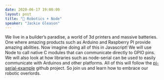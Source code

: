 ```yaml
---
date: 2020-06-17 19:00:00
layout: post
title: "🤖 Robotics + Node"
speaker: "Jackie Gleason"
---
```


We live in a builder’s paradise, a world of 3d printers and massive batteries. One where amazing products such as Arduino and Raspberry PI provide amazing abilities. Now imagine doing all of this in Javascript! We will use Node to call native C modules that can communicate directly to GPIO pins. We will also look at how libraries such as node-serial can be used to easily communicate with Arduinos and other platforms. All of this will follow the [pi-serial-example](https://github.com/jrgleason/pi-serial-example) github project. So join us and learn how to embrace our robotic overlords.

